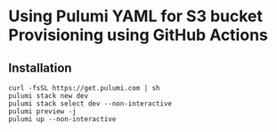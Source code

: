 # Using Pulumi YAML for S3 bucket Provisioning using GitHub Actions

## Installation
```
curl -fsSL https://get.pulumi.com | sh
pulumi stack new dev
pulumi stack select dev --non-interactive
pulumi preview -j
pulumi up --non-interactive
```